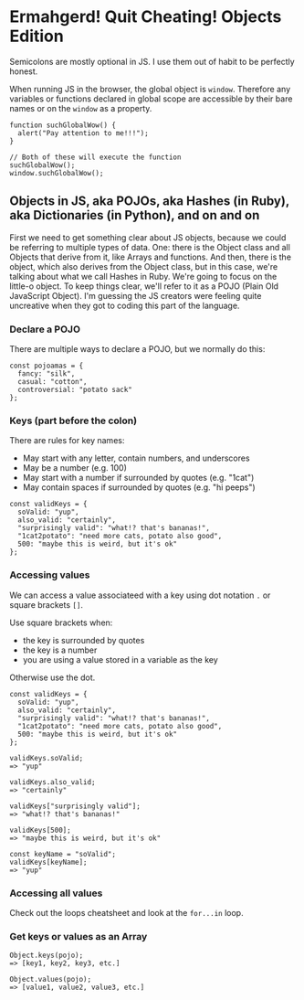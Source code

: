 # Ermahgerd! Quit Cheating! Objects Edition

Semicolons are mostly optional in JS. I use them out of habit to be perfectly honest.

When running JS in the browser, the global object is `window`. Therefore any variables or functions declared in global scope are accessible by their bare names or on the `window` as a property.

```
function suchGlobalWow() {
  alert("Pay attention to me!!!");
}

// Both of these will execute the function
suchGlobalWow();
window.suchGlobalWow();
```

## Objects in JS, aka POJOs, aka Hashes (in Ruby), aka Dictionaries (in Python), and on and on

First we need to get something clear about JS objects, because we could be referring to multiple types of data. One: there is the Object class and all Objects that derive from it, like Arrays and functions. And then, there is the object, which also derives from the Object class, but in this case, we're talking about what we call Hashes in Ruby. We're going to focus on the little-o object. To keep things clear, we'll refer to it as a POJO (Plain Old JavaScript Object). I'm guessing the JS creators were feeling quite uncreative when they got to coding this part of the language.

### Declare a POJO

There are multiple ways to declare a POJO, but we normally do this:

```
const pojoamas = {
  fancy: "silk",
  casual: "cotton",
  controversial: "potato sack"
};
```

### Keys (part before the colon)

There are rules for key names:
* May start with any letter, contain numbers, and underscores
* May be a number (e.g. 100)
* May start with a number if surrounded by quotes (e.g. "1cat")
* May contain spaces if surrounded by quotes (e.g. "hi peeps")

```
const validKeys = {
  soValid: "yup",
  also_valid: "certainly",
  "surprisingly valid": "what!? that's bananas!",
  "1cat2potato": "need more cats, potato also good",
  500: "maybe this is weird, but it's ok"
};
```

### Accessing values

We can access a value associateed with a key using dot notation `.` or square brackets `[]`.

Use square brackets when:
* the key is surrounded by quotes
* the key is a number
* you are using a value stored in a variable as the key

Otherwise use the dot.

```
const validKeys = {
  soValid: "yup",
  also_valid: "certainly",
  "surprisingly valid": "what!? that's bananas!",
  "1cat2potato": "need more cats, potato also good",
  500: "maybe this is weird, but it's ok"
};

validKeys.soValid;
=> "yup"

validKeys.also_valid;
=> "certainly"

validKeys["surprisingly valid"];
=> "what!? that's bananas!"

validKeys[500];
=> "maybe this is weird, but it's ok"

const keyName = "soValid";
validKeys[keyName];
=> "yup"
```

### Accessing all values

Check out the loops cheatsheet and look at the `for...in` loop.

### Get keys or values as an Array

```
Object.keys(pojo);
=> [key1, key2, key3, etc.]

Object.values(pojo);
=> [value1, value2, value3, etc.]
```
